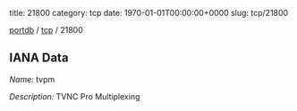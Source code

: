 title: 21800
category: tcp
date: 1970-01-01T00:00:00+0000
slug: tcp/21800

[portdb](/) / [tcp](/category/tcp.html) / 21800


## IANA Data

_Name:_ tvpm

_Description:_ TVNC Pro Multiplexing

